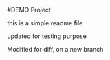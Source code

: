 #DEMO Project

this is a simple readme file

updated for testing purpose

Modified for diff, on a new branch